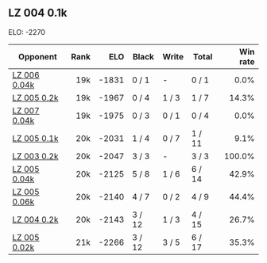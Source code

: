 ## LZ 004 0.1k ##

ELO: -2270

Opponent | Rank | ELO | Black | Write | Total | Win rate
---------|-----:|----:|-------|-------|-------|-------:
[LZ 006 0.04k](LZ%20006%200.04k.md) | 19k | -1831 | 0 / 1 | - | 0 / 1 | 0.0%
[LZ 005 0.2k](LZ%20005%200.2k.md) | 19k | -1967 | 0 / 4 | 1 / 3 | 1 / 7 | 14.3%
[LZ 007 0.04k](LZ%20007%200.04k.md) | 19k | -1975 | 0 / 3 | 0 / 1 | 0 / 4 | 0.0%
[LZ 005 0.1k](LZ%20005%200.1k.md) | 20k | -2031 | 1 / 4 | 0 / 7 | 1 / 11 | 9.1%
[LZ 003 0.2k](LZ%20003%200.2k.md) | 20k | -2047 | 3 / 3 | - | 3 / 3 | 100.0%
[LZ 005 0.04k](LZ%20005%200.04k.md) | 20k | -2125 | 5 / 8 | 1 / 6 | 6 / 14 | 42.9%
[LZ 005 0.06k](LZ%20005%200.06k.md) | 20k | -2140 | 4 / 7 | 0 / 2 | 4 / 9 | 44.4%
[LZ 004 0.2k](LZ%20004%200.2k.md) | 20k | -2143 | 3 / 12 | 1 / 3 | 4 / 15 | 26.7%
[LZ 005 0.02k](LZ%20005%200.02k.md) | 21k | -2266 | 3 / 12 | 3 / 5 | 6 / 17 | 35.3%
